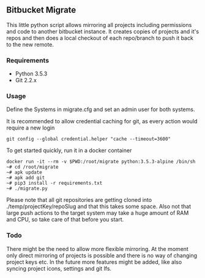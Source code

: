 ## Bitbucket Migrate
This little python script allows mirroring all projects including permissions and code to another bitbucket instance.
It creates copies of projects and it's repos and then does a local checkout of each repo/branch to push it back to the new remote.

### Requirements
- Python 3.5.3
- Git 2.2.x

### Usage
Define the Systems in migrate.cfg and set an admin user for both systems.

It is recommended to allow credential caching for git, as every action would require a new login
```
git config --global credential.helper "cache --timeout=3600"
```

To get started quickly, run it in a docker container
```
docker run -it --rm -v $PWD:/root/migrate python:3.5.3-alpine /bin/sh
~# cd /root/migrate
~# apk update
~# apk add git
~# pip3 install -r requirements.txt
~# ./migrate.py
``` 

Please note that all git repositories are getting cloned into ./temp/projectKey/repoSlug and that this takes some space.
Also not that large push actions to the target system may take a huge amount of RAM and CPU, so take care of that before you start.

### Todo
There might be the need to allow more flexible mirroring. At the moment only direct mirroring of projects is possible and there is no way of changing project keys etc.
In the future more features might be added, like also syncing project icons, settings and git lfs.
